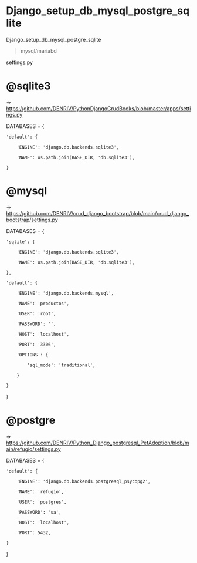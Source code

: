 # Django_setup_db_mysql_postgre_sqlite

Django_setup_db_mysql_postgre_sqlite

> mysql/mariabd

settings.py

# @sqlite3 

=> https://github.com/DENRIV/PythonDjangoCrudBooks/blob/master/apps/settings.py

DATABASES = {

    'default': {
    
        'ENGINE': 'django.db.backends.sqlite3',
        
        'NAME': os.path.join(BASE_DIR, 'db.sqlite3'),
        
    }

# @mysql

=> https://github.com/DENRIV/crud_django_bootstrap/blob/main/crud_django_bootstrap/settings.py

DATABASES = {

    'sqlite': {
    
        'ENGINE': 'django.db.backends.sqlite3',
        
        'NAME': os.path.join(BASE_DIR, 'db.sqlite3'),
        
    },
    
    'default': {
    
        'ENGINE': 'django.db.backends.mysql',
        
        'NAME': 'productos',
        
        'USER': 'root',
        
        'PASSWORD': '',
        
        'HOST': 'localhost',
        
        'PORT': '3306',
        
        'OPTIONS': {
        
            'sql_mode': 'traditional',
            
        }
        
    }
    
}

# @postgre 

=> https://github.com/DENRIV/Python_Django_postgresql_PetAdoption/blob/main/refugio/settings.py

DATABASES = {

    'default': {
    
        'ENGINE': 'django.db.backends.postgresql_psycopg2',
        
        'NAME': 'refugio',
        
        'USER': 'postgres',
        
        'PASSWORD': 'sa',
        
        'HOST': 'localhost',
        
        'PORT': 5432,

    }
    
}

